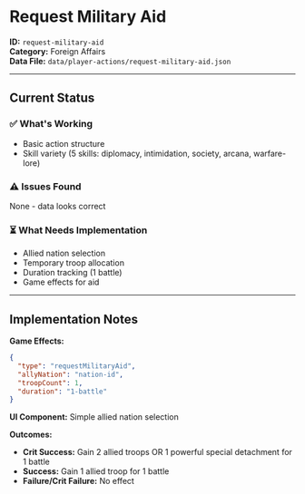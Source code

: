 # Request Military Aid

**ID:** `request-military-aid`  
**Category:** Foreign Affairs  
**Data File:** `data/player-actions/request-military-aid.json`

---

## Current Status

### ✅ What's Working
- Basic action structure
- Skill variety (5 skills: diplomacy, intimidation, society, arcana, warfare-lore)

### ⚠️ Issues Found
None - data looks correct

### ⏳ What Needs Implementation
- Allied nation selection
- Temporary troop allocation
- Duration tracking (1 battle)
- Game effects for aid

---

## Implementation Notes

**Game Effects:**
```json
{
  "type": "requestMilitaryAid",
  "allyNation": "nation-id",
  "troopCount": 1,
  "duration": "1-battle"
}
```

**UI Component:** Simple allied nation selection

**Outcomes:**
- **Crit Success:** Gain 2 allied troops OR 1 powerful special detachment for 1 battle
- **Success:** Gain 1 allied troop for 1 battle
- **Failure/Crit Failure:** No effect
